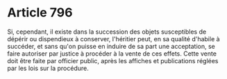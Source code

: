 # Article 796

Si, cependant, il existe dans la succession des objets susceptibles de dépérir ou dispendieux à conserver, l'héritier peut, en sa qualité d'habile à succéder, et sans qu'on puisse en induire de sa part une acceptation, se faire autoriser par justice à procéder à la vente de ces effets.   Cette vente doit être faite par officier public, après les affiches et publications réglées par les lois sur la procédure.